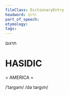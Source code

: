 ```yaml
---
fileClass: DictionaryEntry
headword: תּרגום
part_of_speech: 
etymology: 
tags: 
---
```

תּרגום

HASIDIC
=======
= AMERICA = 

/ˈtargəm/
/də targɩm/